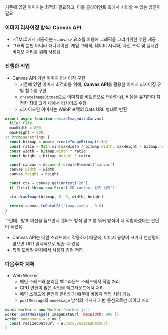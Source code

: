 기존에 있던 이미지는 최적화 필요하고, 이를 클라이언트 측에서 처리할 수 있는 방안이 필요

### 이미지 리사이징 방식: Canvas API

- HTML5에서 제공하는 `<canvas>` 요소를 이용해 그래픽을 그리기위한 수단 제공
- 그래픽 뿐만 아니라 애니메이션, 게임 그래픽, 데이터 시각화, 사진 조작 및 실시간 비디오 처리를 위해 사용됨

### 진행한 작업

- Canvas API 기반 이미지 리사이징 구현
  - 기존에 있던 이미지 최적화를 위해, **Canvas API**를 활용한 이미지 리사이징 유틸 함수를 구현
  - `createImageBitmap`으로 이미지를 비트맵으로 변환한 뒤, 비율을 유지하며 지정한 최대 크기 내에서 리사이즈 수행
  - 리사이즈된 이미지는 WebP 포맷의 Data URL 형태로 반환

```ts
export async function resizeImageWithCanvas(
  file: File,
  maxWidth = 800,
  maxHeight = 800,
): Promise<string> {
  const bitmap = await createImageBitmap(file)
  const ratio = Math.min(maxWidth / bitmap.width, maxHeight / bitmap.height, 1)
  const width = bitmap.width * ratio
  const height = bitmap.height * ratio

  const canvas = document.createElement('canvas')
  canvas.width = width
  canvas.height = height

  const ctx = canvas.getContext('2d')
  if (!ctx) throw new Error('2D context 얻기 실패')

  ctx.drawImage(bitmap, 0, 0, width, height)

  return canvas.toDataURL('image/webp', 0.8)
}
```

그런데...발표 미션을 들으면서 캔버스 방식 말고 웹 워커 방식이 더 적합하겠다는 판단이 들었음

- Canvas API는 메인 스레드에서 작동하기 때문에, 이미지 용량이 크거나 연산량이 많으면 UI가 일시적으로 멈출 수 있음
- 특히 모바일 환경에서 사용자 경험 저하

### 다음주차 계획

- Web Worker
  - 메인 스레드와 분리된 백그라운드 스레드에서 작업 처리
  - CPU 연산이 많은 작업을 백그라운드에서 처리
  - 메인 스레드와 완전히 분리되기 떄문에 비동지 작업 처리 가능
  - `postMessage`와 `onmessage` 방식의 메시지 기반 통신으로만 데이터 처리

```jsx
const worker = new Worker('worker.js')
worker.postMessage({ imageDataUrl, maxWidth: 800 })
worker.onmessage = e => {
  const resizedDataUrl = e.data.resizedDataUrl
}
```
